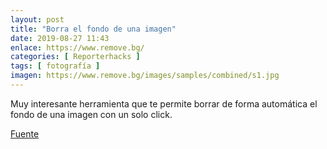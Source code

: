 ```yaml
---
layout: post
title: "Borra el fondo de una imagen"
date: 2019-08-27 11:43
enlace: https://www.remove.bg/
categories: [ Reporterhacks ]
tags: [ fotografía ]
imagen: https://www.remove.bg/images/samples/combined/s1.jpg
---
```

Muy interesante herramienta que te permite borrar de forma automática el fondo de una imagen con un solo click.

[Fuente](https://www.remove.bg/?ref=producthunt)

